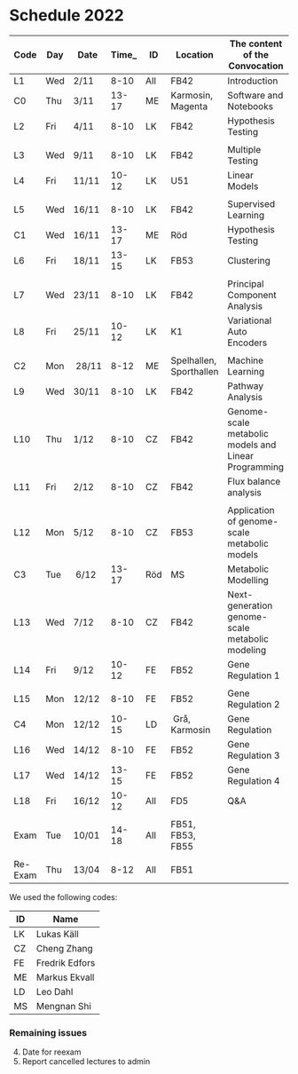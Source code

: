 # Schedule 2022

| Code | Day  | Date  | Time_  | ID  | Location | The content of the Convocation |
|--------|-------|--------|---------------|------------|----|----------------------------------------|
| L1 | Wed | 2/11 | 8-10 | All | FB42 | Introduction |
| C0 | Thu | 3/11 | 13-17 | ME | Karmosin, Magenta | Software and Notebooks |
| L2 | Fri | 4/11 | 8-10 | LK | FB42 | Hypothesis Testing |
|    |     |       |       |     |    | |
| L3 | Wed | 9/11 | 8-10 | LK | FB42 | Multiple Testing  |
| L4 | Fri | 11/11 | 10-12 | LK | U51 | Linear Models |
|    |     |       |       |     |    | |
| L5 | Wed | 16/11 | 8-10 | LK | FB42 | Supervised Learning |
| C1 | Wed | 16/11 | 13-17 | ME | Röd | Hypothesis Testing |
| L6 | Fri | 18/11 | 13-15 | LK | FB53 | Clustering |
|    |     |       |       |     |    | |
| L7 | Wed | 23/11 | 8-10 | LK | FB42 | Principal Component Analysis |
| L8 | Fri | 25/11 | 10-12 | LK | K1 | Variational Auto Encoders |
|    |     |       |       |     |    | |
| C2 | Mon | 28/11 | 8-12 | ME | Spelhallen, Sporthallen | Machine Learning |
| L9 | Wed | 30/11 | 8-10 | LK | FB42 | Pathway Analysis |
| L10 | Thu | 1/12 | 8-10 | CZ | FB42 | Genome-scale metabolic models and Linear Programming |
| L11 | Fri | 2/12 | 8-10 | CZ | FB42 | Flux balance analysis |
|    |     |       |       |     |    | |
| L12 | Mon | 5/12 | 8-10 | CZ | FB53 | Application of genome-scale metabolic models |
| C3 | Tue | 6/12 | 13-17 | Röd | MS | Metabolic Modelling |
| L13 | Wed | 7/12 | 8-10 | CZ | FB42 |  Next-generation genome-scale metabolic modeling |
| L14 | Fri | 9/12 | 10-12 | FE | FB52 | Gene Regulation 1 |
|    |     |       |       |     |    | |
| L15 | Mon | 12/12 | 8-10 | FE | FB52 | Gene Regulation 2 |
| C4 | Mon | 12/12 | 10-15 | LD | Grå, Karmosin | Gene Regulation |
| L16 | Wed | 14/12 | 8-10 | FE | FB52 | Gene Regulation 3 |
| L17 | Wed | 14/12 | 13-15 | FE | FB52 | Gene Regulation 4 |
| L18 | Fri | 16/12 | 10-12 | All | FD5 | Q&A |
|    |     |       |       |     |    | |
| Exam | Tue | 10/01 | 14-18 | All | FB51, FB53, FB55 |
|    |     |       |       |     |    | |
| Re-Exam | Thu | 13/04 | 8-12 | All | FB51 |

We used the following codes:

 | ID | Name |
 |----|------|
 | LK | Lukas Käll |
 | CZ | Cheng Zhang |
 | FE | Fredrik Edfors |
 | ME | Markus Ekvall |
 | LD | Leo Dahl |
 | MS | Mengnan Shi |

 ### Remaining issues
 4. Date for reexam
 5. Report cancelled lectures to admin
 
